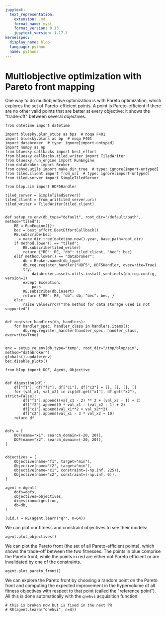 ```yaml
---
jupytext:
  text_representation:
    extension: .md
    format_name: myst
    format_version: 0.13
    jupytext_version: 1.17.3
kernelspec:
  display_name: blop
  language: python
  name: python3
---
```


# Multiobjective optimization with Pareto front mapping

One way to do multiobjective optimization is with Pareto optimization, which explores the set of Pareto-efficient points. A point is Pareto-efficient if there are no other valid points that are better at every objective: it shows the "trade-off" between several objectives. 

```{code-cell} ipython3
from datetime import datetime

import bluesky.plan_stubs as bps  # noqa F401
import bluesky.plans as bp  # noqa F401
import databroker  # type: ignore[import-untyped]
import numpy as np
from bluesky.callbacks import best_effort
from bluesky.callbacks.tiled_writer import TiledWriter
from bluesky.run_engine import RunEngine
from databroker import Broker
from ophyd.utils import make_dir_tree  # type: ignore[import-untyped]
from tiled.client import from_uri  # type: ignore[import-untyped]
from tiled.server import SimpleTiledServer

from blop.sim import HDF5Handler
```

```{code-cell} ipython3
tiled_server = SimpleTiledServer()
tiled_client = from_uri(tiled_server.uri)
tiled_writer = TiledWriter(tiled_client)


def setup_re_env(db_type="default", root_dir="/default/path", method="tiled"):
    RE = RunEngine({})
    bec = best_effort.BestEffortCallback()
    RE.subscribe(bec)
    _ = make_dir_tree(datetime.now().year, base_path=root_dir)
    if method.lower() == "tiled":
        RE.subscribe(tiled_writer)
        return {"RE": RE, "db": tiled_client, "bec": bec}
    elif method.lower() == "databroker":
        db = Broker.named(db_type)
        db.reg.register_handler("HDF5", HDF5Handler, overwrite=True)
        try:
            databroker.assets.utils.install_sentinels(db.reg.config, version=1)
        except Exception:
            pass
        RE.subscribe(db.insert)
        return {"RE": RE, "db": db, "bec": bec, }
    else:
        raise ValueError("The method for data storage used is not supported")


def register_handlers(db, handlers):
    for handler_spec, handler_class in handlers.items():
        db.reg.register_handler(handler_spec, handler_class, overwrite=True)


env = setup_re_env(db_type="temp", root_dir="/tmp/blop/sim", method="databroker")
globals().update(env)
bec.disable_plots()
```

```{code-cell} ipython3
from blop import DOF, Agent, Objective


def digestion(df):
    df["f1"], df["f2"], df["c1"], df["c2"] = [], [], [], []
    for (val_x1, val_x2) in zip(df.get("x1"), df.get("x2"), strict=False):
        df["f1"].append((val_x1 - 2) ** 2 + (val_x2 - 1) + 2)
        df["f2"].append(9 * val_x1 - (val_x2 - 1) + 2)
        df["c1"].append(val_x1**2 + val_x2**2)
        df["c2"].append(val_x1 - 3 * val_x2 + 10)
    return df


dofs = [
    DOF(name="x1", search_domain=(-20, 20)),
    DOF(name="x2", search_domain=(-20, 20)),
]


objectives = [
    Objective(name="f1", target="min"),
    Objective(name="f2", target="min"),
    Objective(name="c1", constraint=(-np.inf, 225)),
    Objective(name="c2", constraint=(-np.inf, 0)),
]

agent = Agent(
    dofs=dofs,
    objectives=objectives,
    digestion=digestion,
    db=db,
)

(uid,) = RE(agent.learn("qr", n=64))
```

We can plot our fitness and constraint objectives to see their models:

```{code-cell} ipython3
agent.plot_objectives()
```

We can plot the Pareto front (the set of all Pareto-efficient points), which shows the trade-off between the two fitnesses. The points in blue comprise the Pareto front, while the points in red are either not Pareto efficient or are invalidated by one of the constraints.

```{code-cell} ipython3
agent.plot_pareto_front()
```

We can explore the Pareto front by choosing a random point on the Pareto front and computing the expected improvement in the hypervolume of all fitness objectives with respect to that point (called the "reference point"). All this is done automatically with the `qnehvi` acquisition function:

```{code-cell} ipython3
# this is broken now but is fixed in the next PR
# RE(agent.learn("qnehvi", n=4))
```
